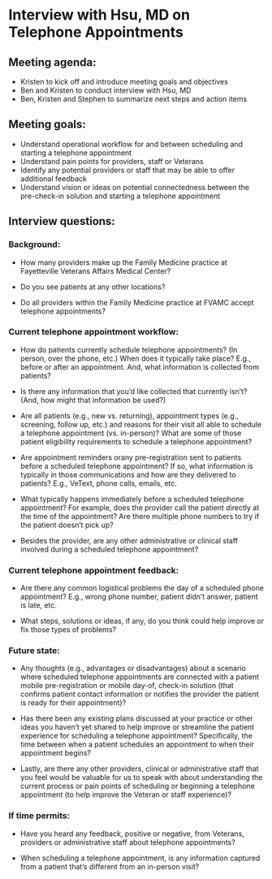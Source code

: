 # Interview with Hsu, MD on Telephone Appointments

## Meeting agenda: 

- Kristen to kick off and introduce meeting goals and objectives
- Ben and Kristen to conduct interview with Hsu, MD
- Ben, Kristen and Stephen to summarize next steps and action items 
 
## Meeting goals: 

- Understand operational workflow for and between scheduling and starting a telephone appointment 
- Understand pain points for providers, staff or Veterans 
- Identify any potential providers or staff that may be able to offer additional feedback  
- Understand vision or ideas on potential connectedness between the pre-check-in solution and starting a telephone appointment

## Interview questions: 

### Background: 

- How many providers make up the Family Medicine practice at Fayetteville Veterans Affairs Medical Center?     

- Do you see patients at any other locations?

- Do all providers within the Family Medicine practice at FVAMC accept telephone appointments? 

### Current telephone appointment workflow: 

- How do patients currently schedule telephone appointments? (In person, over the phone, etc.) When does it typically take place? E.g., before or after an appointment. And, what information is collected from patients? 

- Is there any information that you’d like collected that currently isn’t? (And, how might that information be used?)  

- Are all patients (e.g., new vs. returning), appointment types (e.g., screening, follow up, etc.) and reasons for their visit all able to schedule a telephone appointment (vs. in-person)? What are some of those patient eligibility requirements to schedule a telephone appointment? 

- Are appointment reminders orany pre-registration sent to patients before a scheduled telephone appointment? If so, what information is typically in those communications and how are they delivered to patients? E.g., VeText, phone calls, emails, etc. 

- What typically happens immediately before a scheduled telephone appointment? For example, does the provider call the patient directly at the time of the appointment? Are there multiple phone numbers to try if the patient doesn’t pick up? 

- Besides the provider, are any other administrative or clinical staff involved during a scheduled telephone appointment? 

### Current telephone appointment feedback: 

- Are there any common logistical problems the day of a scheduled phone appointment? E.g., wrong phone number, patient didn’t answer, patient is late, etc. 

- What steps, solutions or ideas, if any, do you think could help improve or fix those types of problems? 

### Future state: 

- Any thoughts (e.g., advantages or disadvantages) about a scenario where scheduled telephone appointments are connected with a patient mobile pre-registration or mobile day-of, check-in solution (that confirms patient contact information or notifies the provider the patient is ready for their appointment)? 

- Has there been any existing plans discussed at your practice or other ideas you haven’t yet shared to help improve or streamline the patient experience for scheduling a telephone appointment? Specifically, the time between when a patient schedules an appointment to when their appointment begins?  

- Lastly, are there any other providers, clinical or administrative staff that you feel would be valuable for us to speak with about understanding the current process or pain points of scheduling or beginning a telephone appointment (to help improve the Veteran or staff experience)? 

### If time permits: 

- Have you heard any feedback, positive or negative, from Veterans, providers or administrative staff about telephone appointments?

- When scheduling a telephone appointment, is any information captured from a patient that’s different from an in-person visit?
